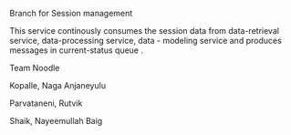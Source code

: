 Branch for Session management 

This service continously consumes the session data from data-retrieval service, data-processing service, data - modeling service and produces messages in current-status queue .

Team Noodle

Kopalle, Naga Anjaneyulu

Parvataneni, Rutvik

Shaik, Nayeemullah Baig
